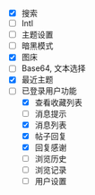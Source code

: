 - [x] 搜索
- [ ] Intl
- [ ] 主题设置
- [ ] 暗黑模式
- [x] 图床
- [ ] Base64, 文本选择
- [x] 最近主题
- [ ] 已登录用户功能
  - [x] 查看收藏列表
  - [ ] 消息提示
  - [x] 消息列表
  - [x] 帖子回复
  - [x] 回复感谢
  - [ ] 浏览历史
  - [ ] 浏览记录
  - [ ] 用户设置
